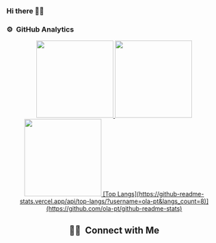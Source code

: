 ### Hi there 👋🏿

### ⚙️ &nbsp;GitHub Analytics

<p align="center">
<a href="https://github.com/ola-pt">
  <img height="180em" src="https://github-readme-stats-eight-theta.vercel.app/api?username=ola-pt&show_icons=true&include_all_commits=true&count_private=true&bg_color=30,0654a6,42b0ff&title_color=fff&text_color=fff&icon_color=fff"/>
  <img height="180em" src="https://github-readme-stats-eight-theta.vercel.app/api/top-langs/?username=ola-pt&layout=compact&langs_count=4&theme=algolia"/>
  <img height="180em" src="https://github-readme-stats.vercel.app/api/top-langs/?username=ola-pt&langs_count=8&theme=tokyonightinclude_all_commits=true&count_private=true"/>
  [Top Langs](https://github-readme-stats.vercel.app/api/top-langs/?username=ola-pt&langs_count=8)](https://github.com/ola-pt/github-readme-stats)
</a>
</p>

<h2 align="center">
🤝🏻 &nbsp;Connect with Me
</h2>
  
<p align="center">
  <a href="tel:443-906-3830"></a>
</p>

<!--
**hola-there/hola-there** is a ✨ _special_ ✨ repository because its `README.md` (this file) appears on your GitHub profile.

Here are some ideas to get you started:

- 🔭 I’m currently working on ...
- 🌱 I’m currently learning ...
- 👯 I’m looking to collaborate on ...
- 🤔 I’m looking for help with ...
- 💬 Ask me about ...
- 📫 How to reach me: ...
- 😄 Pronouns: ...
- ⚡ Fun fact: ...
-->
